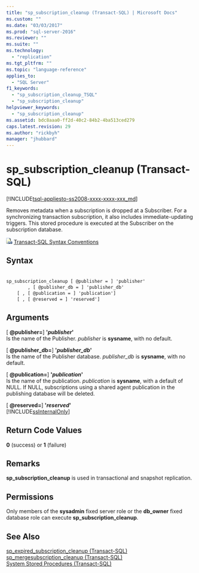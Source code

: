 ```yaml
---
title: "sp_subscription_cleanup (Transact-SQL) | Microsoft Docs"
ms.custom: ""
ms.date: "03/03/2017"
ms.prod: "sql-server-2016"
ms.reviewer: ""
ms.suite: ""
ms.technology: 
  - "replication"
ms.tgt_pltfrm: ""
ms.topic: "language-reference"
applies_to: 
  - "SQL Server"
f1_keywords: 
  - "sp_subscription_cleanup_TSQL"
  - "sp_subscription_cleanup"
helpviewer_keywords: 
  - "sp_subscription_cleanup"
ms.assetid: bdc8aaa0-ff2d-40c2-84b2-4ba513ced279
caps.latest.revision: 29
ms.author: "rickbyh"
manager: "jhubbard"
---
```

# sp_subscription_cleanup (Transact-SQL)
[!INCLUDE[tsql-appliesto-ss2008-xxxx-xxxx-xxx_md](../../../a9retired/includes/tsql-appliesto-ss2008-xxxx-xxxx-xxx-md.md)]

  Removes metadata when a subscription is dropped at a Subscriber. For a synchronizing transaction subscription, it also includes immediate-updating triggers. This stored procedure is executed at the Subscriber on the subscription database.  
  
 ![Topic link icon](../../../a9notintoc/media/topic-link.gif "Topic link icon") [Transact-SQL Syntax Conventions](../../../t-sql/language-elements/transact-sql-syntax-conventions-transact-sql.md)  
  
## Syntax  
  
```  
  
sp_subscription_cleanup [ @publisher = ] 'publisher'  
        , [ @publisher_db = ] 'publisher_db'  
    [ , [ @publication = ] 'publication']  
    [ , [ @reserved = ] 'reserved']  
```  
  
## Arguments  
 [ **@publisher=**] **'***publisher***'**  
 Is the name of the Publisher. *publisher* is **sysname**, with no default.  
  
 [ **@publisher_db=**] **'***publisher_db***'**  
 Is the name of the Publisher database. *publisher_db* is **sysname**, with no default.  
  
 [ **@publication=**] **'***publication***'**  
 Is the name of the publication. *publication* is **sysname**, with a default of NULL. If NULL, subscriptions using a shared agent publication in the publishing database will be deleted.  
  
 [ **@reserved=**] **'***reserved***'**  
 [!INCLUDE[ssInternalOnly](../../../integration-services/data-flow/transformations/includes/ssinternalonly-md.md)]  
  
## Return Code Values  
 **0** (success) or **1** (failure)  
  
## Remarks  
 **sp_subscription_cleanup** is used in transactional and snapshot replication.  
  
## Permissions  
 Only members of the **sysadmin** fixed server role or the **db_owner** fixed database role can execute **sp_subscription_cleanup**.  
  
## See Also  
 [sp_expired_subscription_cleanup &#40;Transact-SQL&#41;](../../../relational-databases/reference/system-stored-procedures/sp-expired-subscription-cleanup-transact-sql.md)   
 [sp_mergesubscription_cleanup &#40;Transact-SQL&#41;](../../../relational-databases/reference/system-stored-procedures/sp-mergesubscription-cleanup-transact-sql.md)   
 [System Stored Procedures &#40;Transact-SQL&#41;](../../../relational-databases/reference/system-stored-procedures/system-stored-procedures-transact-sql.md)  
  
  